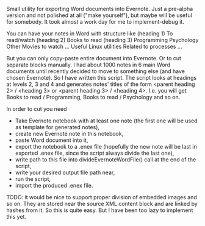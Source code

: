Small utility for exporting Word documents into Evernote. Just a pre-alpha version and not polished at all ("make yourself"), but maybe will be useful for somebody. It took almost a work day for me to implement-debug it.

You can have your notes in Word with structure like
(heading 1) To read/watch
  (heading 2) Books to read
    (heading 3) Programming
    Psychology
    Other
  Movies to watch
    ... 
Useful Linux utilities
  Related to processes
  ...

But you can only copy-paste entire document into Evernote. Or to cut separate blocks manually.
I had about 1000 notes in 6 main Word documents until recently decided to move to something else (and have chosen Evernote).
So I have written this script. The script looks at headings at levels 2, 3 and 4 and generates notes' titles of the form <parent heading 2> / <heading 3> or <parent heading 3> / <heading 4>. I.e. you will get Books to read / Programming, Books to read / Psychology and so on.

In order to cut you need

* Take Evernote notebook with at least one note (the first one will be used as template for generated notes),
* create new Evernote note in this notebook,
* paste Word document into it,
* export the notebook to a .enex file (hopefully the new note will be last in exported .enex file, since the script always divide the last one),
* write path to this file into divideEvernoteWordFile() call at the end of the script,
* write your desired output file path near,
* run the script,
* import the produced .enex file.
  
TODO: it would be nice to support proper division of embedded images and so on. They are stored near the source XML content block and are linked by hashes from it. So this is quite easy. But I have been too lazy to implement this yet.